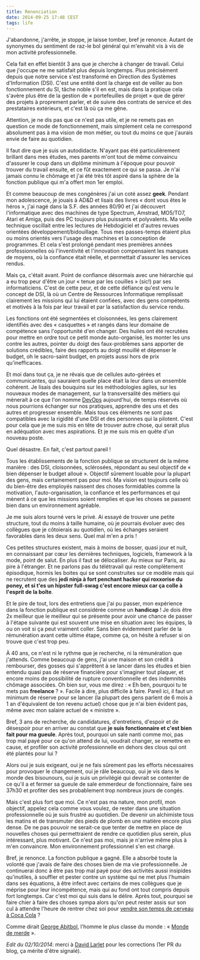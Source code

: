 ```yaml
---
title: Renonciation
date: 2014-09-25 17:48 CEST
tags: life
---
```

J'abandonne, j'arrête, je stoppe, je laisse tomber, bref je renonce. Autant de synonymes du sentiment de raz-le bol général qui m'envahit vis à vis de mon activité professionnelle.

Cela fait en effet bientôt 3 ans que je cherche à changer de travail. Celui que j'occupe ne me satisfait plus depuis longtemps. Plus précisément depuis que notre service s'est transformé en Direction des Systèmes d'Information (DSI). C'est une entité dont la charge est de veiller au bon fonctionnement du SI, tâche noble s'il en est, mais dans la pratique cela s'avère plus être de la gestion de « portefeuilles de projet » que de gérer des projets à proprement parler, et de suivre des contrats de service et des prestataires extérieurs, et c'est là où ça me gêne.

Attention, je ne dis pas que ce n'est pas utile, et je ne remets pas en question ce mode de fonctionnement, mais simplement cela ne correspond absolument pas à ma vision de mon métier, ou tout du moins ce que j'aurais envie de faire au quotidien.

Il faut dire que je suis un autodidacte. N'ayant pas été particulièrement brillant dans mes études, mes parents m'ont tout de même convaincu d'assurer le coup dans un diplôme minimum à l'époque pour pouvoir trouver du travail ensuite, et ce fût exactement ce qui se passa. Je n'ai jamais connu le chômage et j'ai été très tôt aspiré dans la sphère de la fonction publique qui m'a offert mon 1er emploi.

Et comme beaucoup de mes congénères j'ai un coté assez __geek__. Pendant mon adolescence, je jouais à AD&D et lisais des livres « dont vous êtes le héros », j'ai nagé dans la S.F. des années 80/90 et j'ai découvert l'informatique avec des machines de type Spectrum, Amstrad, MO5/TO7, Atari et Amiga, puis des PC toujours plus puissants et polyvalents. Ma veille technique oscillait entre les lectures de Hebdogiciel et d'autres revues orientées développement/bidouillage. Tous mes passes-temps étaient plus ou moins orientés vers l'usage des machines et la conception de programmes. Et cela s'est prolongé pendant mes premières années professionnelles où l'inventivité et l'innovation compensaient les manques de moyens, où la confiance était réelle, et permettait d'assurer les services rendus.

Mais ça, c'était avant. Point de confiance désormais avec une hiérarchie qui a eu trop peur d'être un jour « tenue par les couilles » (sic!) par ses informaticiens. C'est de cette peur, et de cette défiance qu'est venu le concept de DSI, là où un Centre de Ressources Informatique remplissait clairement les missions qui lui étaient confiées, avec des gens compétents et motivés à la fois par leur travail et par la satisfaction du service rendu.

Les fonctions ont été segmentées et cloisonnées, les gens clairement identifiés avec des « casquettes » et rangés dans leur domaine de compétence sans l'opportunité d'en changer. Des huiles ont été recrutées pour mettre en ordre tout ce petit monde auto-organisé, les monter les uns contre les autres, pointer du doigt des faux-problèmes sans apporter de solutions crédibles, faire des rapports au doigt mouillé et dépenser le budget, oh le sacro-saint budget, en projets aussi hors de prix qu'inefficaces.

Et moi dans tout ça, je ne rêvais que de cellules auto-gérées et communicantes, qui sauraient quelle place était la leur dans un ensemble cohérent. Je lisais des bouquins sur les méthodologies agiles, sur les nouveaux modes de management, sur la transversalité des métiers qui mènerait à ce que l'on nomme [DevOps](http://fr.wikipedia.org/wiki/Devops) aujourd'hui, de temps réservés où nous pourrions échanger sur nos pratiques, apprendre des uns et des autres et progresser ensemble. Mais tous ces éléments ne sont pas compatibles avec la rigidité d'une DSI et des personnes qui la pilotent. C'est pour cela que je me suis mis en tête de trouver autre chose, qui serait plus en adéquation avec mes aspirations. Et je me suis mis en quête d'un nouveau poste.

Quel désastre. En fait, c'est partout pareil !

Tous les établissements de la fonction publique se structurent de la même manière : des DSI, cloisonnées, sclérosées, répondant au seul objectif de « bien dépenser le budget alloué ». Objectif sûrement louable pour la plupart des gens, mais certainement pas pour moi. Ma vision est toujours celle où du bien-être des employés naissent des choses formidables comme la motivation, l'auto-organisation, la confiance et les performances et qui mènent à ce que les missions soient remplies et que les choses se passent bien dans un environnement agréable.

Je me suis alors tourné vers le privé. Ai essayé de trouver une petite structure, tout du moins à taille humaine, où je pourrais évoluer avec des collègues que je côtoierais au quotidien, où les échanges seraient favorables dans les deux sens. Quel mal m'en a pris !

Ces petites structures existent, mais à moins de bosser, quasi jour et nuit, en connaissant par cœur les dernières techniques, logiciels, framework à la mode, point de salut. En plus il faut se délocaliser. Au mieux sur Paris, au pire à l'étranger. Et ne parlons pas du télétravail qui reste complètement épisodique, hormis les boites qui se sont construites sur ce modèle mais qui ne recrutent que des __jedi ninja à fort penchant hacker qui roxxorise du poney, et si t'es un hipster full-swag c'est encore mieux car ça colle à l'esprit de la boîte__.

Et le pire de tout, lors des entretiens que j'ai pu passer, mon expérience dans la fonction publique est considérée comme un **handicap** ! Je dois être 2x meilleur que le meilleur qui se présente pour avoir une chance de passer à l'étape suivante qui est souvent une mise en situation avec les équipes, là ou on voit si ça peut vraiment coller. Sans bien évidemment parler de la rémunération avant cette ultime étape, comme ça, on hésite à refuser si on trouve que c'est trop peu.

À 40 ans, ce n'est ni le rythme que je recherche, ni la rémunération que j'attends. Comme beaucoup de gens, j'ai une maison et son crédit à rembourser, des gosses qui s'apprêtent à se lancer dans les études et bien entendu quasi pas de réserve financière pour s'imaginer tout plaquer, et encore moins de possibilité de rupture conventionnelle et des indemnités chômage associées. Oh bien sur, vous me direz : « Eh ben, pourquoi tu te mets pas __freelance__ ? ». Facile à dire, plus difficile à faire. Pareil ici, il faut un minimum de réserve pour se lancer (la plupart des gens parlent de 6 mois à 1 an d'équivalent de ton revenu actuel) chose que je n'ai bien évident pas, même avec mon salaire actuel de « ministre ».

Bref, 3 ans de recherche, de candidatures, d'entretiens, d'espoir et de désespoir pour en arriver au constat que **je suis fonctionnaire et c'est bien fait pour ma gueule**. Après tout, pourquoi un sale nanti comme moi, pas trop mal payé pour ce qu'on attend de lui, voudrait changer, se remettre en cause, et profiler son activité professionnelle en dehors des clous qui ont été plantés pour lui ?

Alors oui je suis exigeant, oui je ne fais sûrement pas les efforts nécessaires pour provoquer le changement, oui je râle beaucoup, oui je vis dans le monde des bisounours, oui je suis un privilégié qui devrait se contenter de ce qu'il a et fermer sa gueule de sale emmerdeur de fonctionnaire, faire ses 37h30 et profiter des ses probablement trop nombreux jours de congés.

Mais c'est plus fort que moi. Ce n'est pas ma nature, mon profil, mon objectif, appelez cela comme vous voulez, de rester dans une situation professionnelle où je suis frustré au quotidien. De devenir un alchimiste tous les matins et de transmuter des pieds de plomb en une matière encore plus dense. De ne pas pouvoir ne serait-ce que tenter de mettre en place de nouvelles choses qui permettraient de rendre ce quotidien plus serein, plus intéressant, plus motivant. Ce n'est pas moi, mais je n'arrive même plus à m'en convaincre. Mon environnement professionnel s'en est chargé.

Bref, je renonce. La fonction publique a gagné. Elle a absorbé toute la volonté que j'avais de faire des choses bien de ma vie professionnelle. Je continuerai donc à être pas trop mal payé pour des activités aussi insipides qu'inutiles, à souffler et pester contre un système qui ne met plus l'humain dans ses équations, à être infect avec certains de mes collègues que je méprise pour leur incompétence, mais qui au fond ont tout compris depuis fort longtemps. Car c'est moi qui suis dans le délire. Après tout, pourquoi se faire chier à faire des choses sympa alors qu'on peut rester assis sur son cul à attendre l'heure de rentrer chez soi pour [vendre son temps de cerveau à Coca Cola](http://fr.wikipedia.org/wiki/Temps_de_cerveau_humain_disponible) ?

Comme dirait [George Abitbol](http://fr.wikipedia.org/wiki/La_Classe_am%C3%A9ricaine), l'homme le plus classe du monde : « [Monde de merde](https://www.youtube.com/watch?v=XdVjIzTBDdQ) ».

_Edit du 02/10/2014_: merci à [David Larlet](https://larlet.fr) pour les corrections (1er PR du blog, ça mérite d'être signalé).
